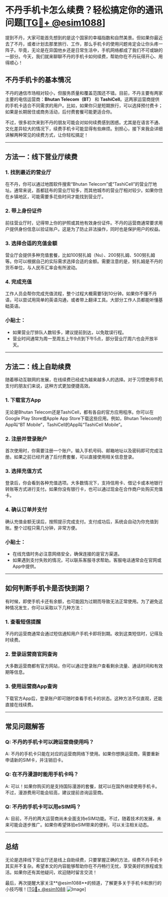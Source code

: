 # 不丹手机卡怎么续费？轻松搞定你的通讯问题[[TG💪+ @esim1088](https://t.me/s/esim1088)]

提到不丹，大家可能首先想到的是这个国家的幸福指数和自然美景。但如果你最近去了不丹，或者计划去那里旅行、工作，那么手机卡的使用问题肯定会让你头疼一阵子。毕竟，无论是在异国他乡还是日常生活中，手机网络都成了我们不可或缺的一部分。今天，我们就来聊聊不丹的手机卡如何续费，帮助你在不丹玩得开心、用得顺心！

## 不丹手机卡的基本情况

不丹的通信市场相对较小，但服务质量和覆盖范围还不错。目前，不丹主要有两家主要的电信运营商：**Bhutan Telecom（BT）** 和 **TashiCell**。这两家运营商提供的手机卡适合不同需求的用户。比如，如果你只是短期旅行，可以选择预付费卡；如果是长期居住或商务活动，后付费套餐可能更适合你。

不过，很多初次来到不丹的朋友可能会对如何续费感到困惑。尤其是在语言不通、文化差异较大的情况下，续费手机卡可能显得有些麻烦。别担心，接下来我会详细讲解两种常见的续费方式，让你轻松搞定！

---

## 方法一：线下营业厅续费

### 1. 找到最近的营业厅
在不丹，你可以通过地图软件搜索“Bhutan Telecom”或“TashiCell”的营业厅地址。通常来说，首都廷布的营业厅较多，而其他城市的营业厅相对较少。如果你住在乡镇地区，可能需要多花些时间才能找到营业厅。

### 2. 带上身份证件
前往营业厅时，记得带上你的护照或其他有效身份证件。不丹的运营商通常要求用户提供身份信息以验证账户。这是为了防止非法操作，同时也是保护用户的权益。

### 3. 选择合适的充值金额
营业厅会提供多种充值套餐，比如100努扎姆（Nu）、200努扎姆、500努扎姆等。你可以根据自己的实际需求选择合适的金额。需要注意的是，努扎姆是不丹的货币单位，与人民币汇率会有所波动。

### 4. 完成充值
工作人员会帮你完成充值流程，整个过程大概需要5到10分钟。如果你不懂不丹语，可以尝试用简单的英语沟通，或者带上翻译工具。大部分工作人员都能听懂基础英语。

### 小贴士：
- 如果营业厅排队人数较多，建议提前到达，以免耽误行程。
- 营业时间通常为周一至周五上午9点到下午5点，部分营业厅周六也会开放半天。

---

## 方法二：线上自助续费

随着移动互联网的发展，在线续费已经成为越来越多人的选择。对于习惯使用手机支付的朋友们来说，这种方式更加便捷高效。

### 1. 下载官方App
无论是Bhutan Telecom还是TashiCell，都有各自的官方应用程序。你可以在Google Play Store或Apple App Store下载这些应用。例如，Bhutan Telecom的App叫“BT Mobile”，TashiCell的App叫“TashiCell Mobile”。

### 2. 注册并登录账户
首次使用时，你需要注册一个账户。输入手机号码、邮箱地址以及密码即可完成注册。如果之前已经开通了后付费套餐，可以直接使用相关信息登录。

### 3. 选择充值方式
登录后，你会看到各种充值选项。大多数情况下，支持信用卡、借记卡或本地银行转账等方式进行支付。如果你没有银行卡，也可以通过现金在合作商户处购买充值卡。

### 4. 确认订单并支付
确认充值金额无误后，按照提示完成支付。支付成功后，系统会自动为你充值到账。整个过程只需几分钟，非常方便。

### 小贴士：
- 在线充值时务必注意网络安全，确保连接的是官方渠道。
- 如果遇到支付失败的情况，可以联系客服寻求帮助。客服电话通常会在官网或App中提供。

---

## 如何判断手机卡是否快到期？

有时候，即使手机卡还有余额，也可能因为过期而导致无法正常使用。为了避免这种情况发生，你可以采取以下几种方法：

### 1. 查看短信提醒
不丹的运营商通常会通过短信通知用户手机卡即将到期。收到这类短信时，记得及时续费。

### 2. 登录运营商官网查询
大多数运营商都有官方网站，你可以通过登录账户查看剩余流量、通话时间和有效期等信息。

### 3. 使用运营商App查询
下载官方App后，登录账户即可随时查看手机卡的状态。这种方法不仅直观，还能直接在线续费。

---

## 常见问题解答

### Q: 不丹的手机卡可以跨运营商使用吗？
A: 不丹的手机卡只能在对应的运营商网络下使用。如果你想换运营商，需要重新申请新的SIM卡，并注销旧卡。

### Q: 在不丹漫游时能用手机卡吗？
A: 可以！如果你购买的是支持国际漫游的套餐，就可以在国外继续使用手机卡。不过，漫游费用可能会较高，建议提前咨询运营商。

### Q: 不丹的手机卡可以用eSIM吗？
A: 目前，不丹的两大运营商尚未全面支持eSIM功能。不过，随着技术的发展，未来可能会逐步推广。如果你希望体验eSIM带来的便利，可以关注相关动态。

---

## 总结

无论是选择线下营业厅还是线上自助续费，只要掌握正确的方法，续费不丹手机卡其实并不复杂。希望本文的内容能够帮助你在不丹畅行无忧，享受美好的旅程或生活。如果你还有其他疑问，欢迎随时留言交流！

最后，再次提醒大家关注**@esim1088**的频道，了解更多关于手机卡和旅行的小技巧哦！[[TG💪+ @esim1088](https://t.me/s/esim1088) ![Image](https://i.postimg.cc/4NQfJmqS/Snipaste-2025-05-13-00-14-12.png)]